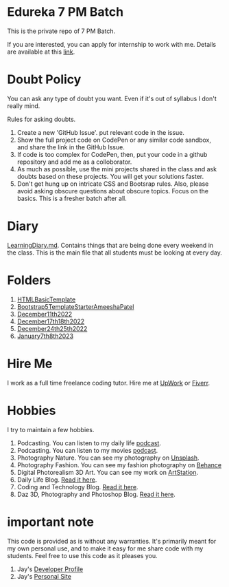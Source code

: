 # Edureka 7 PM Batch

This is the private repo of 7 PM Batch.

If you are interested, you can apply for internship to work with me. Details are available at this [link](https://medium.com/projectwt/inviting-applications-for-paid-internship-for-open-source-project-76ed5761e673).

# Doubt Policy

You can ask any type of doubt you want. Even if it's out of syllabus I don't really mind. 

Rules for asking doubts.

1. Create a new 'GitHub Issue'. put relevant code in the issue.
1. Show the full project code on CodePen or any similar code sandbox, and share the link in the GitHub Issue.
1. If code is too complex for CodePen, then, put your code in a github repository and add me as a colloborator.
1. As much as possible, use the mini projects shared in the class and ask doubts based on these projects. You will get your solutions faster.
1. Don't get hung up on intricate CSS and Bootsrap rules. Also, please avoid asking obscure questions about obscure topics. Focus on the basics. This is a fresher batch after all.

# Diary

[LearningDiary.md](LearningDiary.md). Contains things that are being done every weekend in the class. This is the main file that all students must be looking at every day.

# Folders

1. [HTMLBasicTemplate](HTMLBasicTemplate)
1. [Bootstrap5TemplateStarterAmeeshaPatel](Bootstrap5TemplateStarterAmeeshaPatel)
1. [December11th2022](December11th2022)
1. [December17th18th2022](December17th18th2022)
1. [December24th25th2022](December24th25th2022)
1. [January7th8th2023](January7th8th2023)

# Hire Me

I work as a full time freelance coding tutor. Hire me at [UpWork](https://www.upwork.com/fl/vijayasimhabr) or [Fiverr](https://www.fiverr.com/jay_codeguy). 

# Hobbies

I try to maintain a few hobbies.

1. Podcasting. You can listen to my daily life [podcast](https://stories.thechalakas.com/listen-to-podcast/).
1. Podcasting. You can listen to my movies [podcast](https://sandkdesignstudio.in/jays-movie-podcast/).
1. Photography Nature. You can see my photography on [Unsplash](https://unsplash.com/@jay_neeruhaaku).
1. Photography Fashion. You can see my fashion photography on [Behance](https://www.behance.net/vijayasimhabr)
1. Digital Photorealism 3D Art. You can see my work on [ArtStation](https://www.artstation.com/jay_kalenildana).
1. Daily Life Blog. [Read it here](https://medium.com/the-sanguine-tech-trainer).
1. Coding and Technology Blog. [Read it here](https://medium.com/projectwt).
1.  Daz 3D, Photography and Photoshop Blog. [Read it here](https://medium.com/random-pink-hula).

# important note 

This code is provided as is without any warranties. It's primarily meant for my own personal use, and to make it easy for me share code with my students. Feel free to use this code as it pleases you.

1. Jay's [Developer Profile](https://jay-study-nildana.github.io/developerprofile)
1. Jay's [Personal Site](https://stories.thechalakas.com/)